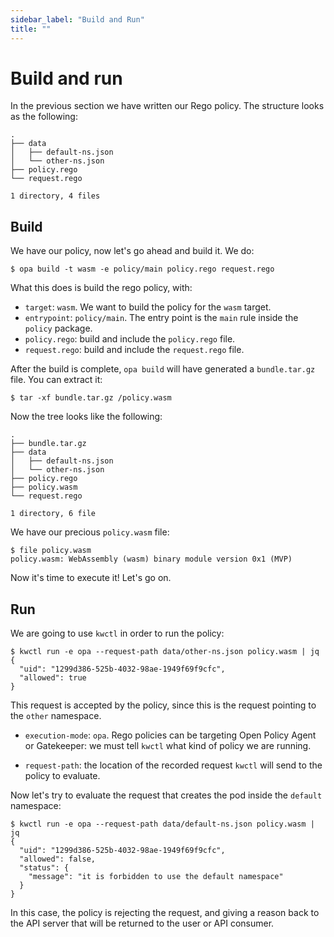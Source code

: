 ```yaml
---
sidebar_label: "Build and Run"
title: ""
---
```


<head>
  <link rel="canonical" href="https://docs.kubewarden.io/writing-policies/rego/open-policy-agent/build-and-run"/>
</head>

# Build and run

In the previous section we have written our Rego policy. The structure
looks as the following:

```
.
├── data
│   ├── default-ns.json
│   └── other-ns.json
├── policy.rego
└── request.rego

1 directory, 4 files
```

## Build

We have our policy, now let's go ahead and build it. We do:

```shell
$ opa build -t wasm -e policy/main policy.rego request.rego
```

What this does is build the rego policy, with:

- `target`: `wasm`. We want  to build the policy for the `wasm` target.
- `entrypoint`: `policy/main`. The entry point is the `main` rule
inside the `policy` package.
- `policy.rego`: build and include the `policy.rego` file.
- `request.rego`: build and include the `request.rego` file.

After the build is complete, `opa build` will have generated a
`bundle.tar.gz` file. You can extract it:

```shell
$ tar -xf bundle.tar.gz /policy.wasm
```

Now the tree looks like the following:

```shell
.
├── bundle.tar.gz
├── data
│   ├── default-ns.json
│   └── other-ns.json
├── policy.rego
├── policy.wasm
└── request.rego

1 directory, 6 file
```

We have our precious `policy.wasm` file:

```shell
$ file policy.wasm
policy.wasm: WebAssembly (wasm) binary module version 0x1 (MVP)
```

Now it's time to execute it! Let's go on.

## Run

We are going to use `kwctl` in order to run the policy:

```
$ kwctl run -e opa --request-path data/other-ns.json policy.wasm | jq
{
  "uid": "1299d386-525b-4032-98ae-1949f69f9cfc",
  "allowed": true
}
```

This request is accepted by the policy, since this is the request
pointing to the `other` namespace.

- `execution-mode`: `opa`. Rego policies can be targeting Open Policy
  Agent or Gatekeeper: we must tell `kwctl` what kind of policy we are
  running.


- `request-path`: the location of the recorded request `kwctl` will
  send to the policy to evaluate.

Now let's try to evaluate the request that creates the pod inside the
`default` namespace:

```
$ kwctl run -e opa --request-path data/default-ns.json policy.wasm | jq
{
  "uid": "1299d386-525b-4032-98ae-1949f69f9cfc",
  "allowed": false,
  "status": {
    "message": "it is forbidden to use the default namespace"
  }
}
```

In this case, the policy is rejecting the request, and giving a reason
back to the API server that will be returned to the user or API consumer.
